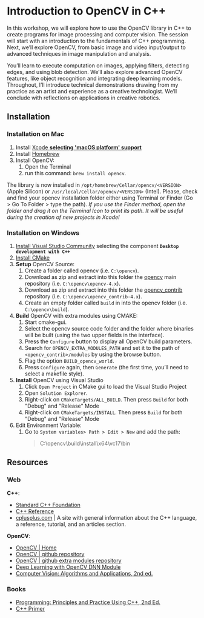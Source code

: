 # Introduction to OpenCV in C++

In this workshop, we will explore how to use the OpenCV library in C++ to create programs for image processing and computer vision. The session will start with an introduction to the fundamentals of C++ programming. Next, we’ll explore OpenCV, from basic image and video input/output to advanced techniques in image manipulation and analysis.

You’ll learn to execute computation on images, applying filters, detecting edges, and using blob detection. We’ll also explore advanced OpenCV features, like object recognition and integrating deep learning models. Throughout, I’ll introduce technical demonstrations drawing from my practice as an artist and experience as a creative technologist. We’ll conclude with reflections on applications in creative robotics.


## Installation

### Installation on Mac
1. Install [Xcode **selecting 'macOS platform' support**](https://developer.apple.com/xcode/)
2. Install [Homebrew](https://brew.sh/)
3. Install OpenCV:
   1. Open the Terminal
   2. run this command: `brew install opencv`.

The library is now installed in `/opt/homebrew/Cellar/opencv/<VERSION>` (Apple Silicon) or `/usr/local/Cellar/opencv/<VERSION>` (Intel).
Please, check and find your opencv installation folder either using Terminal or Finder (Go > Go To Folder > type the path). _If you use the Finder method, open the folder and drag it on the Terminal Icon to print its path. It will be useful during the creation of new projects in Xcode!_


### Installation on Windows

1. [Install Visual Studio Community](https://visualstudio.microsoft.com/thank-you-downloading-visual-studio/?sku=Community&channel=Release&version=VS2022&source=VSLandingPage&passive=false&cid=2030#installvs) selecting the component **`Desktop development with C++`**
2. [Install CMake](https://cmake.org/download/)
3. **Setup** OpenCV Source: 
   1. Create a folder called opencv (i.e. `C:\opencv`).
   2. Download as zip and extract into this folder the [opencv](https://github.com/opencv/opencv) main repository (i.e. `C:\opencv\opencv-4.x`).
   3. Download as zip and extract into this folder the [opencv_contrib](https://github.com/opencv/opencv_contrib.git) repository (i.e. `C:\opencv\opencv_contrib-4.x`).
   4. Create an empty folder called `build` in into the opencv folder (i.e. `C:\opencv\build`).
4. **Build** OpenCV with extra modules using CMAKE:
   1. Start cmake-gui.
   2. Select the opencv source code folder and the folder where binaries will be built (using the two upper fields in the interface).
   3. Press the `Configure` button to display all OpenCV build parameters.
   4. Search for `OPENCV_EXTRA_MODULES_PATH` and set it to the path of `<opencv_contrib>/modules` by using the browse button.
   5. Flag the option `BUILD_opencv_world`.
   6. Press `Configure` again, then `Generate` (the first time, you’ll need to select a makefile style).
5. **Install** OpenCV using Visual Studio 
   1. Click `Open Project` in CMake gui to load the Visual Studio Project
   2.  Open `Solution Explorer`.
   3.  Right-click on `CMakeTargets/ALL_BUILD`. Then press `Build` for both "Debug" and "Release" Mode
   4.  Right-click on `CMakeTargets/INSTALL`. Then press `Build` for both "Debug" and "Release" Mode
6.  Edit Environment Variable:
    1. Go to `System variables> Path > Edit > New` and add the path:
        > C:\opencv\build\install\x64\vc17\bin

## Resources
### Web
**C++**:
- [Standard C++ Foundation](https://isocpp.org/)
- [C++ Reference](https://en.cppreference.com/w/)
- [cplusplus.com](https://cplusplus.com/) | A site with general information about the C++ language, a reference, tutorial, and an articles section.

**OpenCV**:
- [OpenCV | Home](https://opencv.org/)
- [OpenCV | github repository](https://github.com/opencv/opencv)
- [OpenCV | github extra modules repository](https://github.com/opencv/opencv)
- [Deep Learning with OpenCV DNN Module](https://learnopencv.com/deep-learning-with-opencvs-dnn-module-a-definitive-guide/)
- [Computer Vision: Algorithms and Applications, 2nd ed.](https://szeliski.org/Book/)
### Books
- [Programming: Principles and Practice Using C++, 2nd Ed.](https://www.informit.com/store/programming-principles-and-practice-using-c-plus-plus-9780321992789)
- [C++ Primer](https://www.amazon.com/Primer-5th-Stanley-B-Lippman/dp/0321714113?s=books&ie=UTF8&qid=1343780237&sr=1-1&keywords=c%2B%2B+primer)
